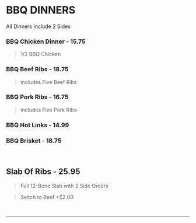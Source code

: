 # BBQ DINNERS

<Banner>All Dinners Include 2 Sides</Banner>

### BBQ Chicken Dinner - 15.75
> 1/2 BBQ Chicken
### BBQ Beef Ribs - 18.75
> includes Five Beef Ribs
### BBQ Pork Ribs - 16.75
> includes Five Pork Ribs
### BBQ Hot Links - 14.99
### BBQ Brisket - 18.75

<br>

## Slab Of Ribs - 25.95
> Full 12-Bone Slab with 2 Side Orders

> Seitch to Beef +$2.00

<br>
<hr>
<Available/>
<Disclaimer/>

